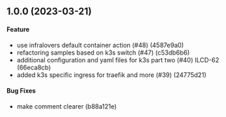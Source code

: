 ## 1.0.0 (2023-03-21)

#### Feature

* use infralovers default container action (#48) (4587e9a0)
* refactoring samples based on k3s switch (#47) (c53db6b6)
* additional configuration and yaml files for k3s part two (#40) ILCD-62 (66eca8cb)
* added k3s specific ingress for traefik and more (#39) (24775d21)

#### Bug Fixes

* make comment clearer (b88a121e)

